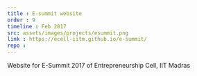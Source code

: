 ```yaml
---
title : E-summit website
order : 9
timeline : Feb 2017
src: assets/images/projects/esummit.png
link : https://ecell-iitm.github.io/e-summit/
repo :
---
```


Website for E-Summit 2017 of Entrepreneurship Cell, IIT Madras